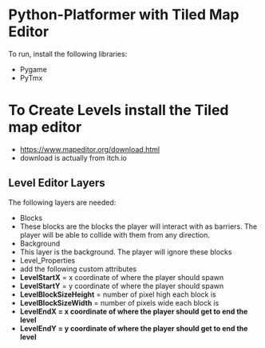 # Python-Platformer with Tiled Map Editor

To run, install the following libraries:
- Pygame
- PyTmx

# To Create Levels install the Tiled map editor
- https://www.mapeditor.org/download.html
 - download is actually from itch.io

## Level Editor Layers
The following layers are needed:
- Blocks
 - These blocks are the blocks the player will interact with as barriers. The player will be able to collide with them from any direction.
- Background
 - This layer is the background. The player will ignore these blocks
- Level_Properties
 - add the following custom attributes
 - <b>LevelStartX</b> = x coordinate of where the player should spawn
 - <b>LevelStartY</b> = y coordinate of where the player should spawn
 - <b>LevelBlockSizeHeight</b> = number of pixel high each block is
 - <b>LevelBlockSizeWidth</b> = number of pixels wide each block is
 - <b>LevelEndX = x coordinate of where the player should get to end the level
 - <b>LevelEndY</b> = y coordinate of where the player should get to end the level